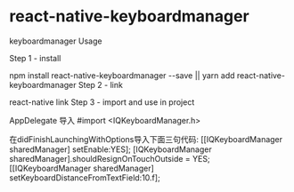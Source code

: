 # react-native-keyboardmanager
keyboardmanager
Usage

Step 1 - install

npm install react-native-keyboardmanager --save  || yarn add react-native-keyboardmanager
Step 2 - link

react-native link
Step 3 - import and use in project

AppDelegate 导入 #import <IQKeyboardManager.h>

在didFinishLaunchingWithOptions导入下面三句代码:
[[IQKeyboardManager sharedManager] setEnable:YES];
[IQKeyboardManager sharedManager].shouldResignOnTouchOutside = YES;
[[IQKeyboardManager sharedManager] setKeyboardDistanceFromTextField:10.f];
